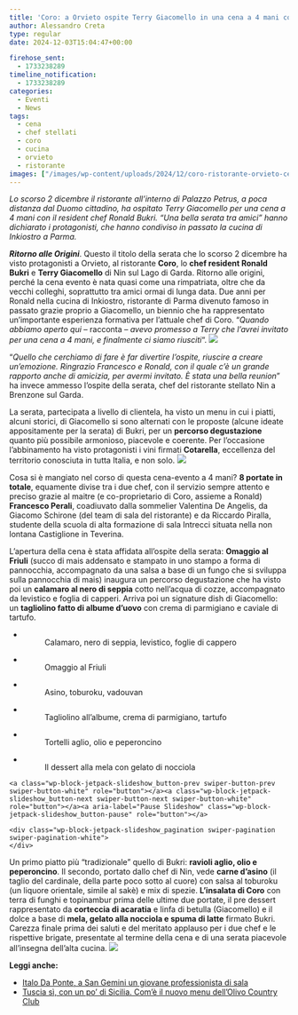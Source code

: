 ```yaml
---
title: 'Coro: a Orvieto ospite Terry Giacomello in una cena a 4 mani con Ronald Bukri'
author: Alessandro Creta
type: regular
date: 2024-12-03T15:04:47+00:00

firehose_sent:
  - 1733238289
timeline_notification:
  - 1733238289
categories:
  - Eventi
  - News
tags:
  - cena
  - chef stellati
  - coro
  - cucina
  - orvieto
  - ristorante
images: ["/images/wp-content/uploads/2024/12/coro-ristorante-orvieto-cena-bukri-giacomello-alessandro-creta.webp"]
---
```

_Lo scorso 2 dicembre il ristorante all&#8217;interno di Palazzo Petrus, a poca distanza dal Duomo cittadino, ha ospitato Terry Giacomello per una cena a 4 mani con il resident chef Ronald Bukri. &#8220;Una bella serata tra amici&#8221; hanno dichiarato i protagonisti, che hanno condiviso in passato la cucina di Inkiostro a Parma._

**_Ritorno alle Origini_**. Questo il titolo della serata che lo scorso 2 dicembre ha visto protagonisti a Orvieto, al ristorante **Coro**, lo **chef resident Ronald Bukri** e **Terry Giacomello** di Nin sul Lago di Garda. Ritorno alle origini, perché la cena evento è nata quasi come una rimpatriata, oltre che da vecchi colleghi, soprattutto tra amici ormai di lunga data. Due anni per Ronald nella cucina di Inkiostro, ristorante di Parma divenuto famoso in passato grazie proprio a Giacomello, un biennio che ha rappresentato un&#8217;importante esperienza formativa per l&#8217;attuale chef di Coro. &#8220;_Quando abbiamo aperto qui_ &#8211; racconta &#8211; _avevo promesso a Terry che l&#8217;avrei invitato per una cena a 4 mani, e finalmente ci siamo riusciti_&#8220;.
![](/images/wp-content/uploads/2024/12/menu-coro-orvieto-cena-4-mani-alessandro-creta.webp)
 

&#8220;_Quello che cerchiamo di fare è far divertire l&#8217;ospite, riuscire a creare un&#8217;emozione. Ringrazio Francesco e Ronald, con il quale c&#8217;è un grande rapporto anche di amicizia, per avermi invitato. È stata una bella reunion_&#8221; ha invece ammesso l&#8217;ospite della serata, chef del ristorante stellato Nin a Brenzone sul Garda. 

La serata, partecipata a livello di clientela, ha visto un menu in cui i piatti, alcuni storici, di Giacomello si sono alternati con le proposte (alcune ideate appositamente per la serata) di Bukri, per un **percorso degustazione** quanto più possibile armonioso, piacevole e coerente. Per l&#8217;occasione l&#8217;abbinamento ha visto protagonisti i vini firmati **Cotarella**, eccellenza del territorio conosciuta in tutta Italia, e non solo.
![](/images/wp-content/uploads/2024/12/aa63a770-44f6-46e6-a64f-454cd81c2b7c.webp)
 

Cosa si è mangiato nel corso di questa cena-evento a 4 mani? **8 portate in totale**, equamente divise tra i due chef, con il servizio sempre attento e preciso grazie al maitre (e co-proprietario di Coro, assieme a Ronald) **Francesco Perali**, coadiuvato dalla sommelier Valentina De Angelis, da Giacomo Schirone (del team di sala del ristorante) e da Riccardo Piralla, studente della scuola di alta formazione di sala Intrecci situata nella non lontana Castiglione in Teverina.

L&#8217;apertura della cena è stata affidata all&#8217;ospite della serata: **Omaggio al Friuli** (succo di mais addensato e stampato in uno stampo a forma di pannocchia, accompagnato da una salsa a base di un fungo che si sviluppa sulla pannocchia di mais) inaugura un percorso degustazione che ha visto poi un **calamaro al nero di seppia** cotto nell&#8217;acqua di cozze, accompagnato da levistico e foglia di capperi. Arriva poi un signature dish di Giacomello: un **tagliolino fatto di albume d&#8217;uovo** con crema di parmigiano e caviale di tartufo.

<div class="wp-block-jetpack-slideshow aligncenter is-style-rectangular" data-effect="slide">
  <div class="wp-block-jetpack-slideshow_container swiper-container">
    <ul class="wp-block-jetpack-slideshow_swiper-wrapper swiper-wrapper">
      <li class="wp-block-jetpack-slideshow_slide swiper-slide">
        <figure><img decoding="async" alt="" class="wp-block-jetpack-slideshow_image wp-image-2931" data-id="2931" src="/images/wp-content/uploads/2024/12/coro-ristorante-alessandro-creta-orvieto.webp" /><figcaption class="wp-block-jetpack-slideshow_caption gallery-caption">Calamaro, nero di seppia, levistico, foglie di cappero</figcaption></figure>
      </li>
      <li class="wp-block-jetpack-slideshow_slide swiper-slide">
        <figure><img decoding="async" alt="" class="wp-block-jetpack-slideshow_image wp-image-2933" data-id="2933" src="/images/wp-content/uploads/2024/12/orvieto-coro-cena-4-mani-alessandro-creta.webp" /><figcaption class="wp-block-jetpack-slideshow_caption gallery-caption">Omaggio al Friuli</figcaption></figure>
      </li>
      <li class="wp-block-jetpack-slideshow_slide swiper-slide">
        <figure><img decoding="async" alt="" class="wp-block-jetpack-slideshow_image wp-image-2935" data-id="2935" src="/images/wp-content/uploads/2024/12/coro-ristorante-orvieto-ronald-bukri-giacomello-alessandro-creta.webp" /><figcaption class="wp-block-jetpack-slideshow_caption gallery-caption">Asino, toburoku, vadouvan</figcaption></figure>
      </li>
      <li class="wp-block-jetpack-slideshow_slide swiper-slide">
        <figure><img decoding="async" alt="" class="wp-block-jetpack-slideshow_image wp-image-2930" data-id="2930" src="/images/wp-content/uploads/2024/12/coro-orvieto-terry-giacomello-alessandro-creta.webp" /><figcaption class="wp-block-jetpack-slideshow_caption gallery-caption">Tagliolino all&#8217;albume, crema di parmigiano, tartufo</figcaption></figure>
      </li>
      <li class="wp-block-jetpack-slideshow_slide swiper-slide">
        <figure><img decoding="async" alt="" class="wp-block-jetpack-slideshow_image wp-image-2937" data-id="2937" src="/images/wp-content/uploads/2024/12/coro-ristorante-ronald-bukri-orvieto-alessandro-creta-1.webp" /><figcaption class="wp-block-jetpack-slideshow_caption gallery-caption">Tortelli aglio, olio e peperoncino</figcaption></figure>
      </li>
      <li class="wp-block-jetpack-slideshow_slide swiper-slide">
        <figure><img decoding="async" alt="" class="wp-block-jetpack-slideshow_image wp-image-2946" data-id="2946" src="/images/wp-content/uploads/2024/12/coro-dolce-dessert-mela-orvieto.webp" /><figcaption class="wp-block-jetpack-slideshow_caption gallery-caption">Il dessert alla mela con gelato di nocciola</figcaption></figure>
      </li>
    </ul>
    
    <a class="wp-block-jetpack-slideshow_button-prev swiper-button-prev swiper-button-white" role="button"></a><a class="wp-block-jetpack-slideshow_button-next swiper-button-next swiper-button-white" role="button"></a><a aria-label="Pause Slideshow" class="wp-block-jetpack-slideshow_button-pause" role="button"></a>
    
    <div class="wp-block-jetpack-slideshow_pagination swiper-pagination swiper-pagination-white">
    </div>
  </div>
</div>

Un primo piatto più &#8220;tradizionale&#8221; quello di Bukri: **ravioli aglio, olio e peperoncino**. Il secondo, portato dallo chef di Nin, vede **carne d&#8217;asino** (il taglio del cardinale, della parte poco sotto al cuore) con salsa al toburoku (un liquore orientale, simile al sakè) e mix di spezie. **L&#8217;insalata di Coro** con terra di funghi e topinambur prima delle ultime due portate, il pre dessert rappresentato da **corteccia di acaratia** e linfa di betulla (Giacomello) e il dolce a base di **mela, gelato alla nocciola e spuma di latte** firmato Bukri. Carezza finale prima dei saluti e del meritato applauso per i due chef e le rispettive brigate, presentate al termine della cena e di una serata piacevole all&#8217;insegna dell&#8217;alta cucina. 
![](/images/wp-content/uploads/2024/12/brigate-1.webp)
 

**Leggi anche:**

<ul class="wp-block-list">
  <li>
    <a href="https://aleepepecom.wordpress.com/2024/10/31/italo-da-ponte-a-san-gemini-un-giovane-professionista-guida-la-sala-di-origine/" target="_blank" rel="noreferrer noopener">Italo Da Ponte, a San Gemini un giovane professionista di sala</a>
  </li>
  <li>
    <a href="https://aleepepecom.wordpress.com/2024/11/26/tuscia-si-con-un-po-di-sicilia-convince-il-nuovo-menu-dellolivo-country-a-bassano-in-teverina/" target="_blank" rel="noreferrer noopener">Tuscia sì, con un po&#8217; di Sicilia. Com&#8217;è il nuovo menu dell&#8217;Olivo Country Club</a>
  </li>
</ul>